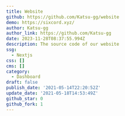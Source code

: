 ```yaml
---
title: Website
github: https://github.com/Katsu-gg/website
demo: https://sixcord.xyz/
author: Katsu-gg
author_link: https://github.com/Katsu-gg
date: 2023-11-28T08:37:55.994Z
description: The source code of our website
ssg:
  - Nextjs
css: []
cms: []
category:
  - Dashboard
draft: false
publish_date: '2021-05-14T22:20:52Z'
update_date: '2021-05-18T14:53:49Z'
github_star: 0
github_fork: 1
---
```

